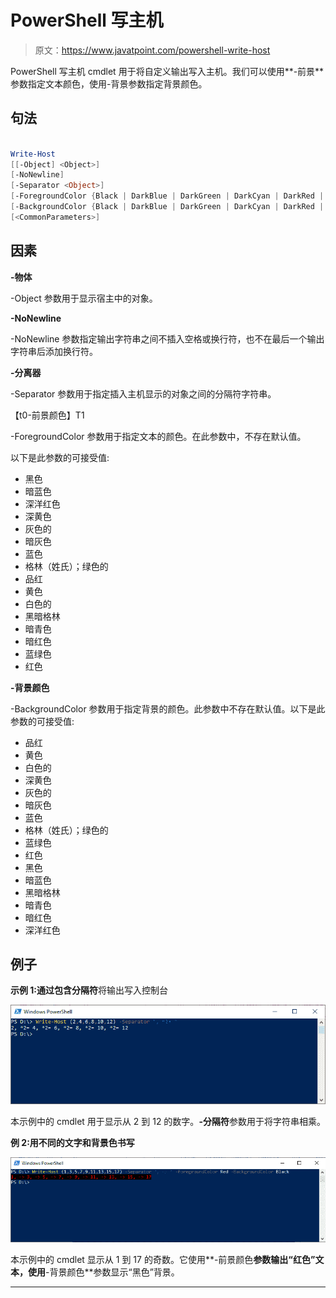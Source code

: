 # PowerShell 写主机

> 原文：<https://www.javatpoint.com/powershell-write-host>

PowerShell 写主机 cmdlet 用于将自定义输出写入主机。我们可以使用**-前景**参数指定文本颜色，使用-背景参数指定背景颜色。

## 句法

```powershell

Write-Host 
[[-Object] <Object>] 
[-NoNewline] 
[-Separator <Object>] 
[-ForegroundColor {Black | DarkBlue | DarkGreen | DarkCyan | DarkRed | DarkMagenta | DarkYellow | Gray | DarkGray | Blue | Green | Cyan | Red | Magenta | Yellow | White}] 
[-BackgroundColor {Black | DarkBlue | DarkGreen | DarkCyan | DarkRed | DarkMagenta | DarkYellow | Gray | DarkGray | Blue | Green | Cyan | Red | Magenta | Yellow | White}] 
[<CommonParameters>]

```

## 因素

**-物体**

-Object 参数用于显示宿主中的对象。

**-NoNewline**

-NoNewline 参数指定输出字符串之间不插入空格或换行符，也不在最后一个输出字符串后添加换行符。

**-分离器**

-Separator 参数用于指定插入主机显示的对象之间的分隔符字符串。

【t0-前景颜色】T1

-ForegroundColor 参数用于指定文本的颜色。在此参数中，不存在默认值。

以下是此参数的可接受值:

*   黑色
*   暗蓝色
*   深洋红色
*   深黄色
*   灰色的
*   暗灰色
*   蓝色
*   格林（姓氏）；绿色的
*   品红
*   黄色
*   白色的
*   黑暗格林
*   暗青色
*   暗红色
*   蓝绿色
*   红色

**-背景颜色**

-BackgroundColor 参数用于指定背景的颜色。此参数中不存在默认值。以下是此参数的可接受值:

*   品红
*   黄色
*   白色的
*   深黄色
*   灰色的
*   暗灰色
*   蓝色
*   格林（姓氏）；绿色的
*   蓝绿色
*   红色
*   黑色
*   暗蓝色
*   黑暗格林
*   暗青色
*   暗红色
*   深洋红色

## 例子

**示例 1:通过包含分隔符**将输出写入控制台

![PowerShell Write-Host](img/722470ea2fcbb3862267ec9c068c4572.png)

本示例中的 cmdlet 用于显示从 2 到 12 的数字。**-分隔符**参数用于将字符串相乘。

**例 2:用不同的文字和背景色书写**

![PowerShell Write-Host](img/d688fab8b02ec57f2df0f5725fef7f0c.png)

本示例中的 cmdlet 显示从 1 到 17 的奇数。它使用**-前景颜色**参数输出“红色”文本，使用**-背景颜色**参数显示“黑色”背景。

* * *
